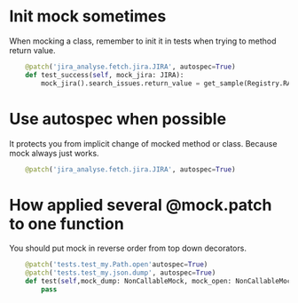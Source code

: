 # Init mock sometimes

When mocking a class, remember to init it in tests when trying to method return value.
```py
    @patch('jira_analyse.fetch.jira.JIRA', autospec=True)
    def test_success(self, mock_jira: JIRA):
        mock_jira().search_issues.return_value = get_sample(Registry.RAW_JIRA)
```

# Use autospec when possible

It protects you from implicit change of mocked method or class. Because mock always just works. 
```py
    @patch('jira_analyse.fetch.jira.JIRA', autospec=True)
```

# How applied several @mock.patch to one function

You should put mock in reverse order from top down decorators.

```py
    @patch('tests.test_my.Path.open'autospec=True)
    @patch('tests.test_my.json.dump', autospec=True)
    def test(self,mock_dump: NonCallableMock, mock_open: NonCallableMock, ):
        pass
```